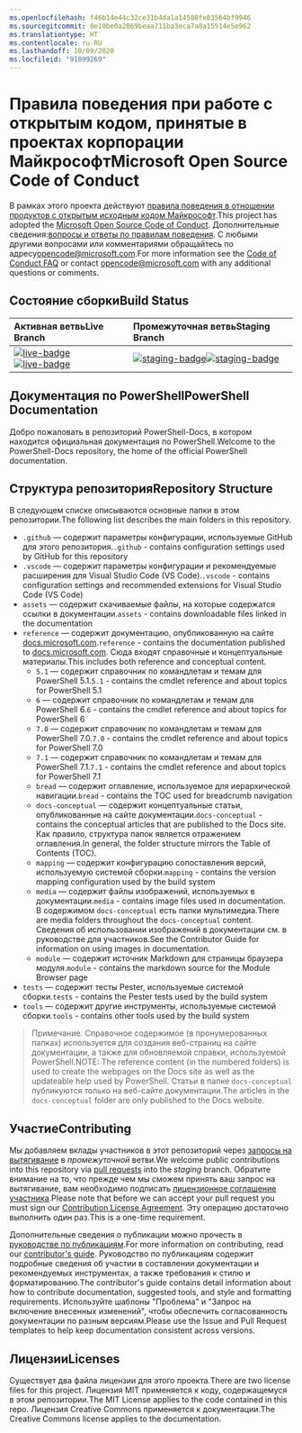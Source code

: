 ```yaml
---
ms.openlocfilehash: f46b14e44c32ce31b4da1a14580fe03564bf9946
ms.sourcegitcommit: 0e18be0a2869beaa711ba3eca7a8a15514e5e962
ms.translationtype: HT
ms.contentlocale: ru-RU
ms.lasthandoff: 10/09/2020
ms.locfileid: "91899269"
---
```

# <a name="microsoft-open-source-code-of-conduct"></a><span data-ttu-id="00022-101">Правила поведения при работе с открытым кодом, принятые в проектах корпорации Майкрософт</span><span class="sxs-lookup"><span data-stu-id="00022-101">Microsoft Open Source Code of Conduct</span></span>

<span data-ttu-id="00022-102">В рамках этого проекта действуют [правила поведения в отношении продуктов с открытым исходным кодом Майкрософт](https://opensource.microsoft.com/codeofconduct/).</span><span class="sxs-lookup"><span data-stu-id="00022-102">This project has adopted the [Microsoft Open Source Code of Conduct](https://opensource.microsoft.com/codeofconduct/).</span></span> <span data-ttu-id="00022-103">Дополнительные сведения:[вопросы и ответы по правилам поведения](https://opensource.microsoft.com/codeofconduct/faq/). С любыми другими вопросами или комментариями обращайтесь по адресу[opencode@microsoft.com](mailto:opencode@microsoft.com).</span><span class="sxs-lookup"><span data-stu-id="00022-103">For more information see the [Code of Conduct FAQ](https://opensource.microsoft.com/codeofconduct/faq/) or contact [opencode@microsoft.com](mailto:opencode@microsoft.com) with any additional questions or comments.</span></span>

[live-badge]: https://powershell.visualstudio.com/PowerShell-Docs/_apis/build/status/PowerShell-Docs-CI?branchName=live
[staging-badge]: https://powershell.visualstudio.com/PowerShell-Docs/_apis/build/status/PowerShell-Docs-CI?branchName=staging

## <a name="build-status"></a><span data-ttu-id="00022-106">Состояние сборки</span><span class="sxs-lookup"><span data-stu-id="00022-106">Build Status</span></span>

|          <span data-ttu-id="00022-107">Активная ветвь</span><span class="sxs-lookup"><span data-stu-id="00022-107">Live Branch</span></span>          |           <span data-ttu-id="00022-108">Промежуточная ветвь</span><span class="sxs-lookup"><span data-stu-id="00022-108">Staging Branch</span></span>            |
| :---------------------------- | :---------------------------------- |
| <span data-ttu-id="00022-109">[![live-badge][]][live-badge]</span><span class="sxs-lookup"><span data-stu-id="00022-109">[![live-badge][]][live-badge]</span></span> | <span data-ttu-id="00022-110">[![staging-badge][]][staging-badge]</span><span class="sxs-lookup"><span data-stu-id="00022-110">[![staging-badge][]][staging-badge]</span></span> |

## <a name="powershell-documentation"></a><span data-ttu-id="00022-111">Документация по PowerShell</span><span class="sxs-lookup"><span data-stu-id="00022-111">PowerShell Documentation</span></span>

<span data-ttu-id="00022-112">Добро пожаловать в репозиторий PowerShell-Docs, в котором находится официальная документация по PowerShell.</span><span class="sxs-lookup"><span data-stu-id="00022-112">Welcome to the PowerShell-Docs repository, the home of the official PowerShell documentation.</span></span>

## <a name="repository-structure"></a><span data-ttu-id="00022-113">Структура репозитория</span><span class="sxs-lookup"><span data-stu-id="00022-113">Repository Structure</span></span>

<span data-ttu-id="00022-114">В следующем списке описываются основные папки в этом репозитории.</span><span class="sxs-lookup"><span data-stu-id="00022-114">The following list describes the main folders in this repository.</span></span>

- <span data-ttu-id="00022-115">`.github` — содержит параметры конфигурации, используемые GitHub для этого репозитория.</span><span class="sxs-lookup"><span data-stu-id="00022-115">`.github` - contains configuration settings used by GitHub for this repository</span></span>
- <span data-ttu-id="00022-116">`.vscode` — содержит параметры конфигурации и рекомендуемые расширения для Visual Studio Code (VS Code).</span><span class="sxs-lookup"><span data-stu-id="00022-116">`.vscode` - contains configuration settings and recommended extensions for Visual Studio Code (VS Code)</span></span>
- <span data-ttu-id="00022-117">`assets` — содержит скачиваемые файлы, на которые содержатся ссылки в документации.</span><span class="sxs-lookup"><span data-stu-id="00022-117">`assets` - contains downloadable files linked in the documentation</span></span>
- <span data-ttu-id="00022-118">`reference` — содержит документацию, опубликованную на сайте [docs.microsoft.com]([https://docs.microsoft.com/powershell/scripting/).</span><span class="sxs-lookup"><span data-stu-id="00022-118">`reference` - contains the documentation published to [docs.microsoft.com]([https://docs.microsoft.com/powershell/scripting/).</span></span> <span data-ttu-id="00022-119">Сюда входят справочные и концептуальные материалы.</span><span class="sxs-lookup"><span data-stu-id="00022-119">This includes both reference and conceptual content.</span></span>
  - <span data-ttu-id="00022-120">`5.1` — содержит справочник по командлетам и темам для PowerShell 5.1.</span><span class="sxs-lookup"><span data-stu-id="00022-120">`5.1` - contains the cmdlet reference and about topics for PowerShell 5.1</span></span>
  - <span data-ttu-id="00022-121">`6` — содержит справочник по командлетам и темам для PowerShell 6.</span><span class="sxs-lookup"><span data-stu-id="00022-121">`6` - contains the cmdlet reference and about topics for PowerShell 6</span></span>
  - <span data-ttu-id="00022-122">`7.0` — содержит справочник по командлетам и темам для PowerShell 7.0.</span><span class="sxs-lookup"><span data-stu-id="00022-122">`7.0` - contains the cmdlet reference and about topics for PowerShell 7.0</span></span>
  - <span data-ttu-id="00022-123">`7.1` — содержит справочник по командлетам и темам для PowerShell 7.1.</span><span class="sxs-lookup"><span data-stu-id="00022-123">`7.1` - contains the cmdlet reference and about topics for PowerShell 7.1</span></span>
  - <span data-ttu-id="00022-124">`bread` — содержит оглавление, используемое для иерархической навигации.</span><span class="sxs-lookup"><span data-stu-id="00022-124">`bread` - contains the TOC used for breadcrumb navigation</span></span>
  - <span data-ttu-id="00022-125">`docs-conceptual` — содержит концептуальные статьи, опубликованные на сайте документации.</span><span class="sxs-lookup"><span data-stu-id="00022-125">`docs-conceptual` - contains the conceptual articles that are published to the Docs site.</span></span> <span data-ttu-id="00022-126">Как правило, структура папок является отражением оглавления.</span><span class="sxs-lookup"><span data-stu-id="00022-126">In general, the folder structure mirrors the Table of Contents (TOC).</span></span>
  - <span data-ttu-id="00022-127">`mapping` — содержит конфигурацию сопоставления версий, используемую системой сборки.</span><span class="sxs-lookup"><span data-stu-id="00022-127">`mapping` - contains the version mapping configuration used by the build system</span></span>
  - <span data-ttu-id="00022-128">`media` — содержит файлы изображений, используемых в документации.</span><span class="sxs-lookup"><span data-stu-id="00022-128">`media` - contains image files used in documentation.</span></span> <span data-ttu-id="00022-129">В содержимом `docs-conceptual` есть папки мультимедиа.</span><span class="sxs-lookup"><span data-stu-id="00022-129">There are media folders throughout the `docs-conceptual` content.</span></span> <span data-ttu-id="00022-130">Сведения об использовании изображений в документации см. в руководстве для участников.</span><span class="sxs-lookup"><span data-stu-id="00022-130">See the Contributor Guide for information on using images in documentation.</span></span>
  - <span data-ttu-id="00022-131">`module` — содержит источник Markdown для страницы браузера модуля.</span><span class="sxs-lookup"><span data-stu-id="00022-131">`module` - contains the markdown source for the Module Browser page</span></span>
- <span data-ttu-id="00022-132">`tests` — содержит тесты Pester, используемые системой сборки.</span><span class="sxs-lookup"><span data-stu-id="00022-132">`tests` - contains the Pester tests used by the build system</span></span>
- <span data-ttu-id="00022-133">`tools` — содержит другие инструменты, используемые системой сборки.</span><span class="sxs-lookup"><span data-stu-id="00022-133">`tools` - contains other tools used by the build system</span></span>

> <span data-ttu-id="00022-134">Примечание. Справочное содержимое (в пронумерованных папках) используется для создания веб-страниц на сайте документации, а также для обновляемой справки, используемой PowerShell.</span><span class="sxs-lookup"><span data-stu-id="00022-134">NOTE: The reference content (in the numbered folders) is used to create the webpages on the Docs site as well as the updateable help used by PowerShell.</span></span>
> <span data-ttu-id="00022-135">Статьи в папке `docs-conceptual` публикуются только на веб-сайте документации.</span><span class="sxs-lookup"><span data-stu-id="00022-135">The articles in the `docs-conceptual` folder are only published to the Docs website.</span></span>

## <a name="contributing"></a><span data-ttu-id="00022-136">Участие</span><span class="sxs-lookup"><span data-stu-id="00022-136">Contributing</span></span>

<span data-ttu-id="00022-137">Мы добавляем вклады участников в этот репозиторий через [запросы на вытягивание](https://help.github.com/articles/using-pull-requests/) в _промежуточной_ ветви.</span><span class="sxs-lookup"><span data-stu-id="00022-137">We welcome public contributions into this repository via [pull requests](https://help.github.com/articles/using-pull-requests/) into the _staging_ branch.</span></span>
<span data-ttu-id="00022-138">Обратите внимание на то, что прежде чем мы сможем принять ваш запрос на вытягивание, вам необходимо подписать [лицензионное соглашение участника](https://cla.microsoft.com/).</span><span class="sxs-lookup"><span data-stu-id="00022-138">Please note that before we can accept your pull request you must sign our [Contribution License Agreement](https://cla.microsoft.com/).</span></span> <span data-ttu-id="00022-139">Эту операцию достаточно выполнить один раз.</span><span class="sxs-lookup"><span data-stu-id="00022-139">This is a one-time requirement.</span></span>

<span data-ttu-id="00022-140">Дополнительные сведения о публикации можно прочесть в [руководстве по публикациям](https://aka.ms/PSDocsContributor).</span><span class="sxs-lookup"><span data-stu-id="00022-140">For more information on contributing, read our [contributor's guide](https://aka.ms/PSDocsContributor).</span></span> <span data-ttu-id="00022-141">Руководство по публикациям содержит подробные сведения об участии в составлении документации и рекомендуемых инструментах, а также требования к стилю и форматированию.</span><span class="sxs-lookup"><span data-stu-id="00022-141">The contributor's guide contains detail information about how to contribute documentation, suggested tools, and style and formatting requirements.</span></span> <span data-ttu-id="00022-142">Используйте шаблоны "Проблема" и "Запрос на включение внесенных изменений", чтобы обеспечить согласованность документации по разным версиям.</span><span class="sxs-lookup"><span data-stu-id="00022-142">Please use the Issue and Pull Request templates to help keep documentation consistent across versions.</span></span>

## <a name="licenses"></a><span data-ttu-id="00022-143">Лицензии</span><span class="sxs-lookup"><span data-stu-id="00022-143">Licenses</span></span>

<span data-ttu-id="00022-144">Существует два файла лицензии для этого проекта.</span><span class="sxs-lookup"><span data-stu-id="00022-144">There are two license files for this project.</span></span> <span data-ttu-id="00022-145">Лицензия MIT применяется к коду, содержащемуся в этом репозитории.</span><span class="sxs-lookup"><span data-stu-id="00022-145">The MIT License applies to the code contained in this repo.</span></span> <span data-ttu-id="00022-146">Лицензия Creative Commons применяется к документации.</span><span class="sxs-lookup"><span data-stu-id="00022-146">The Creative Commons license applies to the documentation.</span></span>
